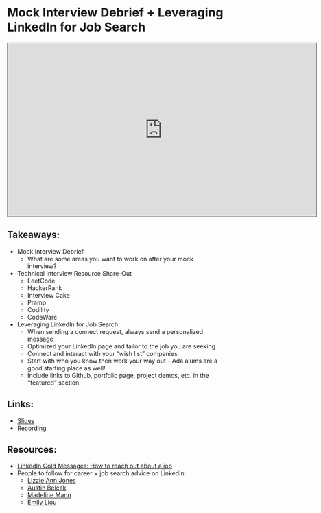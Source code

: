 # Mock Interview Debrief + Leveraging LinkedIn for Job Search

<iframe src="https://adaacademy.hosted.panopto.com/Panopto/Pages/Embed.aspx?id=230cdede-db16-470a-989d-ad3c017ab3be&autoplay=false&offerviewer=true&showtitle=true&showbrand=false&start=0&interactivity=all" height="405" width="720" style="border: 1px solid #464646;" allowfullscreen allow="autoplay"></iframe>

## Takeaways: 
- Mock Interview Debrief
  - What are some areas you want to work on after your mock interview? 
- Technical Interview Resource Share-Out
  - LeetCode
  - HackerRank
  - Interview Cake
  - Pramp
  - Codility
  - CodeWars
- Leveraging LinkedIn for Job Search
  - When sending a connect request, always send a personalized message
  - Optimized your LinkedIn page and tailor to the job you are seeking
  - Connect and interact with your “wish list” companies
  - Start with who you know then work your way out - Ada alums are a good starting place as well!
  - Include links to Github, portfolio page, project demos, etc. in the “featured” section

## Links: 
- [Slides](https://docs.google.com/presentation/d/1uyldSLUn1J0_2P8NHVVeDVTJ-i0463WqxLFtaTwvSxQ/edit?usp=sharing)
- [Recording](https://adaacademy.hosted.panopto.com/Panopto/Pages/Viewer.aspx?id=230cdede-db16-470a-989d-ad3c017ab3be)

## Resources: 
- [LinkedIn Cold Messages: How to reach out about a job](https://careersidekick.com/linkedin-cold-message/)
- People to follow for career + job search advice on LinkedIn: 
  - [Lizzie Ann Jones](https://www.linkedin.com/in/heylizzieann/)
  - [Austin Belcak](https://www.linkedin.com/in/abelcak/)
  - [Madeline Mann](https://www.linkedin.com/in/madelinemann/)
  - [Emily Liou](https://www.linkedin.com/in/emilycliou/)
